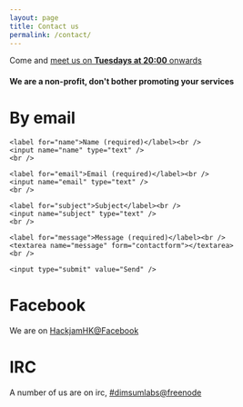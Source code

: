 ```yaml
---
layout: page
title: Contact us
permalink: /contact/
---
```


Come and [meet us on **Tuesdays at 20:00** onwards](/find_us/)

#### We are a non-profit, don't bother promoting your services

# By email

<form id="contactform">

    <label for="name">Name (required)</label><br />
    <input name="name" type="text" />
    <br />

    <label for="email">Email (required)</label><br />
    <input name="email" type="text" />
    <br />

    <label for="subject">Subject</label><br />
    <input name="subject" type="text" />
    <br />

    <label for="message">Message (required)</label><br />
    <textarea name="message" form="contactform"></textarea>
    <br />

    <input type="submit" value="Send" />

</form>

# Facebook
We are on [HackjamHK@Facebook](https://www.facebook.com/groups/hackjamhk/)


# IRC
A number of us are on irc, [#dimsumlabs@freenode](irc://irc.freenode.net/dimsumlabs)
